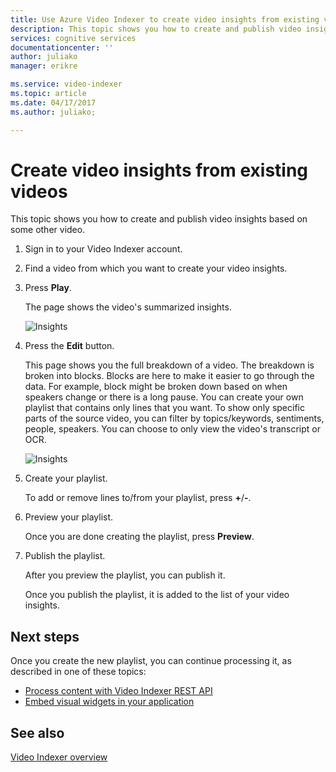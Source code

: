 ```yaml
---
title: Use Azure Video Indexer to create video insights from existing videos | Microsoft Docs
description: This topic shows you how to create and publish video insights based on some other video.
services: cognitive services
documentationcenter: ''
author: juliako
manager: erikre

ms.service: video-indexer
ms.topic: article
ms.date: 04/17/2017
ms.author: juliako;

---
```

# Create video insights from existing videos

This topic shows you how to create and publish video insights based on some other video.

1. Sign in to your Video Indexer account.
2. Find a video from which you want to create your video insights.
3. Press **Play**.

	The page shows the video's summarized insights. 

	![Insights](./media/video-indexer-create-new/video-indexer-summarized-insights.png)

3. Press the **Edit** button.

	This page shows you the full breakdown of a video. The breakdown is broken into blocks. Blocks are here to make it easier to go through the data. For example, block might be broken down based on when speakers change or there is a long pause. You can create your own playlist that contains only lines that you want. To show only specific parts of the source video, you can filter by topics/keywords, sentiments, people, speakers. You can choose to only view the video's transcript or OCR.    

	![Insights](./media/video-indexer-create-new/video-indexer-create-new-playlist.png)

4. Create your playlist.

	To add or remove lines to/from your playlist, press **+**/**-**.

5. Preview your playlist.

	Once you are done creating the playlist, press **Preview**.
6. Publish the playlist.

	After you preview the playlist, you can publish it.

	Once you publish the playlist, it is added to the list of your video insights.


## Next steps 

Once you create the new playlist, you can continue processing it, as described in one of these topics: 

- [Process content with Video Indexer REST API](video-indexer-use-apis.md)
- [Embed visual widgets in your application](video-indexer-embed-widgets.md)

## See also

[Video Indexer overview](video-indexer-overview.md) 